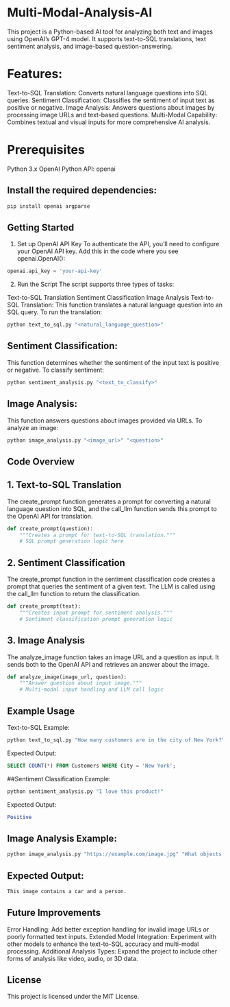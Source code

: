 # Multi-Modal-Analysis-AI

This project is a Python-based AI tool for analyzing both text and images using OpenAI’s GPT-4 model. It supports text-to-SQL translations, text sentiment analysis, and image-based question-answering.

# Features:
Text-to-SQL Translation: Converts natural language questions into SQL queries.
Sentiment Classification: Classifies the sentiment of input text as positive or negative.
Image Analysis: Answers questions about images by processing image URLs and text-based questions.
Multi-Modal Capability: Combines textual and visual inputs for more comprehensive AI analysis.

# Prerequisites
Python 3.x
OpenAI 
Python API: openai

## Install the required dependencies:
```bash
pip install openai argparse
```

## Getting Started
1. Set up OpenAI API Key
To authenticate the API, you’ll need to configure your OpenAI API key. Add this in the code where you see openai.OpenAI():
```python
openai.api_key = 'your-api-key'
```
2. Run the Script
The script supports three types of tasks:

Text-to-SQL Translation
Sentiment Classification
Image Analysis
Text-to-SQL Translation:
This function translates a natural language question into an SQL query. To run the translation:
```bash
python text_to_sql.py "<natural_language_question>"
```

## Sentiment Classification:
This function determines whether the sentiment of the input text is positive or negative. To classify sentiment:
```bash
python sentiment_analysis.py "<text_to_classify>"
```

## Image Analysis:
This function answers questions about images provided via URLs. To analyze an image:

```bash
python image_analysis.py "<image_url>" "<question>"
```

## Code Overview

## 1. Text-to-SQL Translation
The create_prompt function generates a prompt for converting a natural language question into SQL, and the call_llm function sends this prompt to the OpenAI API for translation.
```python
def create_prompt(question):
    """Creates a prompt for text-to-SQL translation."""
    # SQL prompt generation logic here
```
## 2. Sentiment Classification
The create_prompt function in the sentiment classification code creates a prompt that queries the sentiment of a given text. The LLM is called using the call_llm function to return the classification.
```python
def create_prompt(text):
    """Creates input prompt for sentiment analysis."""
    # Sentiment classification prompt generation logic
```

## 3. Image Analysis
The analyze_image function takes an image URL and a question as input. It sends both to the OpenAI API and retrieves an answer about the image.
```python
def analyze_image(image_url, question):
    """Answer question about input image."""
    # Multi-modal input handling and LLM call logic
```

## Example Usage
Text-to-SQL Example:
```bash
python text_to_sql.py "How many customers are in the city of New York?"
```
Expected Output:
```sql
SELECT COUNT(*) FROM Customers WHERE City = 'New York';
```

##Sentiment Classification Example:
```bash
python sentiment_analysis.py "I love this product!"
```
Expected Output:
```mathematica
Positive
```

## Image Analysis Example:
```bash
python image_analysis.py "https://example.com/image.jpg" "What objects are in this image?"
```
## Expected Output:
```css
This image contains a car and a person.
```

## Future Improvements
Error Handling: Add better exception handling for invalid image URLs or poorly formatted text inputs.
Extended Model Integration: Experiment with other models to enhance the text-to-SQL accuracy and multi-modal processing.
Additional Analysis Types: Expand the project to include other forms of analysis like video, audio, or 3D data.

## License
This project is licensed under the MIT License.
